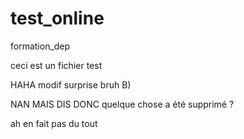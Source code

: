 # test_online
formation_dep

ceci est un fichier test

HAHA modif surprise bruh B)

NAN MAIS DIS DONC quelque chose a été supprimé ?

ah en fait pas du tout